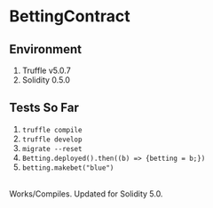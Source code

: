 # BettingContract
## Environment
1. Truffle v5.0.7
1. Solidity 0.5.0
## Tests So Far
1. `truffle compile`
1. `truffle develop`
1. `migrate --reset`
1. `Betting.deployed().then((b) => {betting = b;})`
1. `betting.makebet("blue")`
<br /> 
Works/Compiles. Updated for Solidity 5.0.

